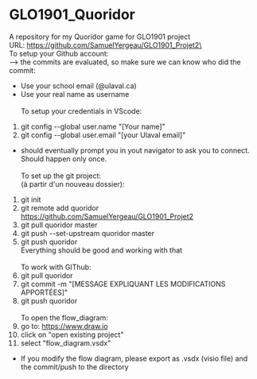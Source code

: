 # GLO1901_Quoridor
A repository for my Quoridor game for GLO1901 project\
URL: https://github.com/SamuelYergeau/GLO1901_Projet2\
\
To setup your Github account:\
--> the commits are evaluated, so make sure we can know who did the commit:
* Use your school email (@ulaval.ca)
* Use your real name as username\
\
To setup your credentials in VScode:
1. git config --global user.name "[Your name]"
2. git config --global user.email "[your Ulaval email]"
* should eventually prompt you in yout navigator to ask you to connect. Should happen only once.\
\
To set up the git project:\
(à partir d'un nouveau dossier):
1. git init
2. git remote add quoridor https://github.com/SamuelYergeau/GLO1901_Projet2
3. git pull quoridor master
4. git push --set-upstream quoridor master
5. git push quoridor\
Everything should be good and working with that\
\
To work with GIThub:
1. git pull quoridor
2. git commit -m "[MESSAGE EXPLIQUANT LES MODIFICATIONS APPORTÉES]"
3. git push quoridor\
\
To open the flow_diagram:
1. go to: https://www.draw.io 
2. click on "open existing project"
3. select "flow_diagram.vsdx"
* If you modify the flow diagram, please export as .vsdx (visio file) and the commit/push to the directory

